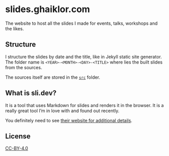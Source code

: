# slides.ghaiklor.com

The website to host all the slides I made for events, talks, workshops and the likes.

## Structure

I structure the slides by date and the title, like in Jekyll static site generator.
The folder name is `<YEAR>-<MONTH>-<DAY>-<TITLE>` where lies the built slides from the sources.

The sources itself are stored in the [`src`](./src/) folder.

## What is sli.dev?

It is a tool that uses Markdown for slides and renders it in the browser.
It is a really great tool I’m in love with and found out recently.

You definitely need to see [their website for additional details](https://sli.dev).

## License

[CC-BY-4.0](./LICENSE)
